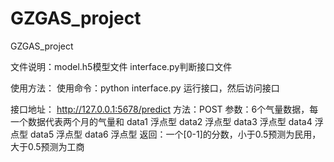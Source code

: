 # GZGAS_project
GZGAS_project

文件说明：model.h5模型文件
        interface.py判断接口文件

使用方法：
使用命令：python interface.py 运行接口，然后访问接口

接口地址：
http://127.0.0.1:5678/predict
方法：POST
参数：6个气量数据，每一个数据代表两个月的气量和
data1 浮点型
data2 浮点型
data3 浮点型
data4 浮点型
data5 浮点型
data6 浮点型
返回：一个[0-1]的分数，小于0.5预测为民用，大于0.5预测为工商